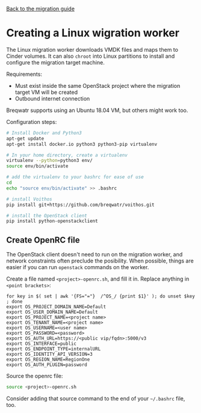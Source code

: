 [Back to the migration guide](/vmware-migration.html)


# Creating a Linux wigration worker

The Linux migration worker downloads VMDK files and maps them to Cinder volumes. It can also
`chroot` into Linux partitions to install and configure the migration target machine.

Requirements:
- Must exist inside the same OpenStack project where the migration target VM will be created
- Outbound internet connection

Breqwatr supports using an Ubuntu 18.04 VM, but others might work too.

Configuration steps:

```bash
# Install Docker and Python3
apt-get update
apt-get install docker.io python3 python3-pip virtualenv

# In your home directory, create a virtualenv
virtualenv --python=python3 env/
source env/bin/activate

# add the virtualenv to your bashrc for ease of use
cd
echo "source env/bin/activate" >> .bashrc

# install Voithos
pip install git+https://github.com/breqwatr/voithos.git

# install the OpenStack client
pip install python-openstackclient
```

## Create OpenRC file

The OpenStack client doesn't need to run on the migration worker, and network constraints often
preclude the posibility. When possible, things are easier if you can run `openstack` commands on
the worker.

Create a file named `<project>-openrc.sh`, and fill it in. Replace anything in `<point brackets>`:

```
for key in $( set | awk '{FS="="}  /^OS_/ {print $1}' ); do unset $key ; done
export OS_PROJECT_DOMAIN_NAME=Default
export OS_USER_DOMAIN_NAME=Default
export OS_PROJECT_NAME=<project name>
export OS_TENANT_NAME=<project name>
export OS_USERNAME=<user name>
export OS_PASSWORD=<password>
export OS_AUTH_URL=https://<public vip/fqdn>:5000/v3
export OS_INTERFACE=public
export OS_ENDPOINT_TYPE=internalURL
export OS_IDENTITY_API_VERSION=3
export OS_REGION_NAME=RegionOne
export OS_AUTH_PLUGIN=password
```

Source the openrc file:

```bash
source <project>-openrc.sh
```

Consider adding that source command to the end of your `~/.bashrc` file, too.

